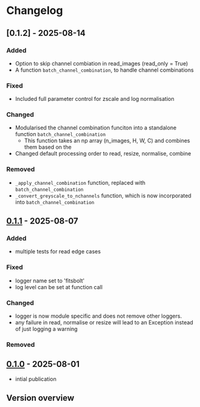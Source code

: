 # Changelog
## [0.1.2] - 2025-08-14

### Added

- Option to skip channel combiation in read_images (read_only = True)
- A function `batch_channel_combination`, to handle channel combinations

### Fixed

- Included full parameter control for zscale and log normalisation

### Changed

- Modularised the channel combination funciton into a standalone function `batch_channel_combination`
    - This function takes an np array (n_images, H, W, C) and combines them based on the 
- Changed default processing order to read, resize, normalise, combine

### Removed

- `_apply_channel_combination` function, replaced with `batch_channel_combination`
- `_convert_greyscale_to_nchannels` function, which is now incorporated into `batch_channel_combination`

## [0.1.1] - 2025-08-07

### Added

- multiple tests for read edge cases

### Fixed

- logger name set to 'fitsbolt'
- log level can be set at function call

### Changed

- logger is now module specific and does not remove other loggers.
- any failure in read, normalise or resize will lead to an Exception instead of just logging a warning

### Removed

## [0.1.0] - 2025-08-01

- intial publication

## Version overview
[0.1.1]: https://github.com/Lasloruhberg/fitsbolt/compare/v0.1.0...v0.1.1
[0.1.0]: https://github.com/Lasloruhberg/fitsbolt/releases/tag/v0.1.0